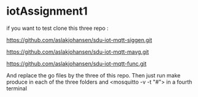 # iotAssignment1

if you want to test clone this three repo :

https://github.com/aslakjohansen/sdu-iot-mqtt-siggen.git

https://github.com/aslakjohansen/sdu-iot-mqtt-mavg.git

https://github.com/aslakjohansen/sdu-iot-mqtt-func.git


And replace the go files by the three of this repo. Then just run make produce in each of the three folders and <mosquitto -v -t "#"> in a fourth terminal




